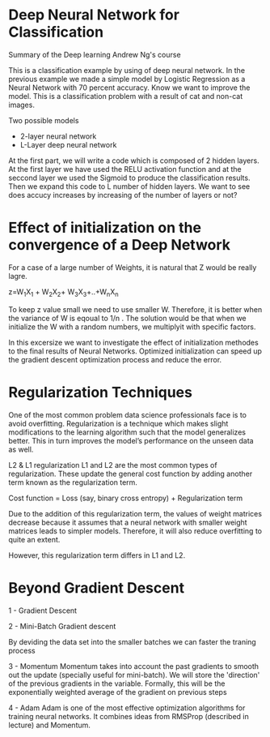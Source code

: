 # Deep Neural Network for Classification
Summary of the Deep learning Andrew Ng's course


This is a classification example by using of deep neural network. In the previous example we made a simple model by Logistic Regression as a Neural Network with 70 percent accuracy. Know we want to improve the model. This is a classification problem with a result of cat and non-cat images.

Two possible models

- 2-layer neural network
- L-Layer deep neural network

At the first part, we will write a code which is composed of 2 hidden layers. At the first layer we have used the RELU activation function and at the seccond layer we used the Sigmoid to produce the classification results. Then we expand this code to L number of hidden layers. We want to see does accucy increases by increasing of the number of layers or not?




# Effect of initialization on the convergence of a Deep Network
For a case of a large number of Weights, it is natural that Z would be really lagre.

z=W<sub>1</sub>X<sub>1</sub> + W<sub>2</sub>X<sub>2</sub>+ W<sub>3</sub>X<sub>3</sub>+..+W<sub>n</sub>X<sub>n</sub>

To  keep z value small we need to use smaller W. Therefore, it is better when the variance of W is eqoual to 1/n .
The solution would be that when we initialize the W with a random numbers, we multiplyit with specific factors.

In this excersize we want to investigate the effect of initialization methodes to the final results of Neural Networks.  Optimized initialization can speed up the gradient descent optimization process and reduce the error. 


# Regularization Techniques
One of the most common problem data science professionals face is to avoid overfitting. Regularization is a technique which makes slight modifications to the learning algorithm such that the model generalizes better. This in turn improves the model’s performance on the unseen data as well.

L2 & L1 regularization
L1 and L2 are the most common types of regularization. These update the general cost function by adding another term known as the regularization term.

Cost function = Loss (say, binary cross entropy) + Regularization term

Due to the addition of this regularization term, the values of weight matrices decrease because it assumes that a neural network with smaller weight matrices leads to simpler models. Therefore, it will also reduce overfitting to quite an extent.

However, this regularization term differs in L1 and L2.


# Beyond Gradient Descent
1 - Gradient Descent

2 - Mini-Batch Gradient descent

By deviding the data set into the smaller batches we can faster the traning process

3 - Momentum
Momentum takes into account the past gradients to smooth out the update (specially useful for mini-batch). We will store the 'direction' of the previous gradients in the variable. Formally, this will be the exponentially weighted average of the gradient on previous steps

4 - Adam
Adam is one of the most effective optimization algorithms for training neural networks. It combines ideas from RMSProp (described in lecture) and Momentum. 


